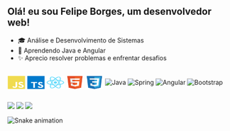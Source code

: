## Olá! eu sou Felipe Borges, um desenvolvedor web!

- 🎓 Análise e Desenvolvimento de Sistemas
- 🧠 Aprendendo Java e Angular
- ✨ Aprecio resolver problemas e enfrentar desafios

<!-- <div align="center">
  <img height="170" src="https://github-readme-stats.vercel.app/api?username=felipeborges-pgr&show_icons=true&theme=radical"/>
  <img height="170" src="https://github-readme-stats.vercel.app/api/top-langs/?username=felipeborges-pgr&layout=compact&theme=radical"/>
<div> -->

<div style="display: inline_block"><br>
  <img align="center" alt="Js" height="30" width="40" src="https://raw.githubusercontent.com/devicons/devicon/master/icons/javascript/javascript-plain.svg">
  <img align="center" alt="Ts" height="30" width="40" src="https://raw.githubusercontent.com/devicons/devicon/master/icons/typescript/typescript-plain.svg">
  <img align="center" alt="React" height="30" width="40" src="https://raw.githubusercontent.com/devicons/devicon/master/icons/react/react-original.svg">
  <img align="center" alt="HTML" height="30" width="40" src="https://raw.githubusercontent.com/devicons/devicon/master/icons/html5/html5-original.svg">
  <img align="center" alt="CSS" height="30" width="40" src="https://raw.githubusercontent.com/devicons/devicon/master/icons/css3/css3-original.svg">
  <img align="center" alt="Java" height="30" width="40"src="https://cdn.jsdelivr.net/gh/devicons/devicon/icons/java/java-original.svg" />
  <img align="center" alt="Spring" height="30" width="40" src="https://cdn.jsdelivr.net/gh/devicons/devicon/icons/spring/spring-original-wordmark.svg" />
  <img align="center" alt="Angular" height="30" width="40" src="https://cdn.jsdelivr.net/gh/devicons/devicon/icons/angularjs/angularjs-original.svg" />
  <img align="center" alt="Bootstrap" height="30" width="40"src="https://cdn.jsdelivr.net/gh/devicons/devicon/icons/bootstrap/bootstrap-original.svg" />
</div>
  
##
  
<div> 
    <a href="mailto:felipeborges118@gmail.com" target="_blank"><img src="https://img.shields.io/badge/Gmail-D14836?style=for-the-badge&logo=gmail&logoColor=white"></a>
    <a href="https://www.linkedin.com/in/felipe-borges-1a1910209/" target="_blank"><img src="https://img.shields.io/badge/LinkedIn-0077B5?style=for-the-badge&logo=linkedin&logoColor=white/"></a>
  <a href="https://discord.com/channels/938508695963332628/938508695963332631" target="_blank"><img src="https://img.shields.io/badge/Discord-7289DA?style=for-the-badge&logo=discord&logoColor=white"></a>
  
  ![Snake animation](https://github.com/felipeborges-pgr/felipeborges-pgr/blob/output/github-contribution-grid-snake.svg)

</div>


